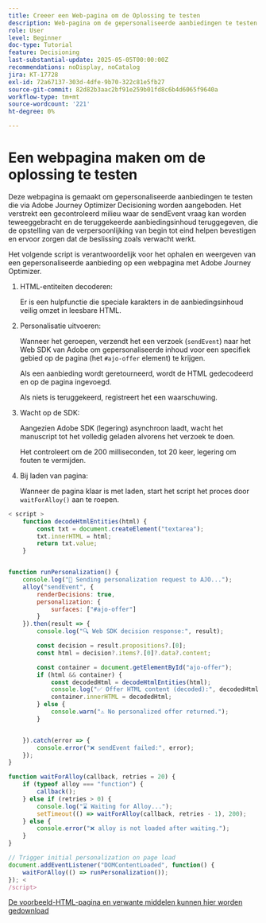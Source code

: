 ```yaml
---
title: Creeer een Web-pagina om de Oplossing te testen
description: Web-pagina om de gepersonaliseerde aanbiedingen te testen die gebruikend besluit worden geleverd.
role: User
level: Beginner
doc-type: Tutorial
feature: Decisioning
last-substantial-update: 2025-05-05T00:00:00Z
recommendations: noDisplay, noCatalog
jira: KT-17728
exl-id: 72a67137-303d-4dfe-9b70-322c81e5fb27
source-git-commit: 82d82b3aac2bf91e259b01fd8c6b4d6065f9640a
workflow-type: tm+mt
source-wordcount: '221'
ht-degree: 0%

---
```


# Een webpagina maken om de oplossing te testen

Deze webpagina is gemaakt om gepersonaliseerde aanbiedingen te testen die via Adobe Journey Optimizer Decisioning worden aangeboden. Het verstrekt een gecontroleerd milieu waar de sendEvent vraag kan worden teweeggebracht en de teruggekeerde aanbiedingsinhoud teruggegeven, die de opstelling van de verpersoonlijking van begin tot eind helpen bevestigen en ervoor zorgen dat de beslissing zoals verwacht werkt.

Het volgende script is verantwoordelijk voor het ophalen en weergeven van een gepersonaliseerde aanbieding op een webpagina met Adobe Journey Optimizer.

1. HTML-entiteiten decoderen:

   Er is een hulpfunctie die speciale karakters in de aanbiedingsinhoud veilig omzet in leesbare HTML.

1. Personalisatie uitvoeren:

   Wanneer het geroepen, verzendt het een verzoek (`sendEvent`) naar het Web SDK van Adobe om gepersonaliseerde inhoud voor een specifiek gebied op de pagina (het `#ajo-offer` element) te krijgen.

   Als een aanbieding wordt geretourneerd, wordt de HTML gedecodeerd en op de pagina ingevoegd.

   Als niets is teruggekeerd, registreert het een waarschuwing.

1. Wacht op de SDK:

   Aangezien Adobe SDK (legering) asynchroon laadt, wacht het manuscript tot het volledig geladen alvorens het verzoek te doen.

   Het controleert om de 200 milliseconden, tot 20 keer, legering om fouten te vermijden.

1. Bij laden van pagina:

   Wanneer de pagina klaar is met laden, start het script het proces door `waitForAlloy()` aan te roepen.



```javascript
< script >
    function decodeHtmlEntities(html) {
        const txt = document.createElement("textarea");
        txt.innerHTML = html;
        return txt.value;
    }


function runPersonalization() {
    console.log("🚀 Sending personalization request to AJO...");
    alloy("sendEvent", {
        renderDecisions: true,
        personalization: {
            surfaces: ["#ajo-offer"]
        }
    }).then(result => {
        console.log("🔍 Web SDK decision response:", result);

        const decision = result.propositions?.[0];
        const html = decision?.items?.[0]?.data?.content;

        const container = document.getElementById("ajo-offer");
        if (html && container) {
            const decodedHtml = decodeHtmlEntities(html);
            console.log("✅ Offer HTML content (decoded):", decodedHtml);
            container.innerHTML = decodedHtml;
        } else {
            console.warn("⚠️ No personalized offer returned.");
        }


    }).catch(error => {
        console.error("❌ sendEvent failed:", error);
    });
}

function waitForAlloy(callback, retries = 20) {
    if (typeof alloy === "function") {
        callback();
    } else if (retries > 0) {
        console.log("⌛ Waiting for Alloy...");
        setTimeout(() => waitForAlloy(callback, retries - 1), 200);
    } else {
        console.error("❌ alloy is not loaded after waiting.");
    }
}

// Trigger initial personalization on page load
document.addEventListener("DOMContentLoaded", function() {
    waitForAlloy(() => runPersonalization());
}); <
/script>
```

[De voorbeeld-HTML-pagina en verwante middelen kunnen hier worden gedownload](assets/web-page-assets.zip)
